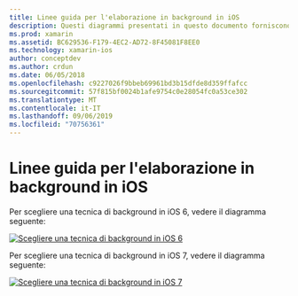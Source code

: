 ```yaml
---
title: Linee guida per l'elaborazione in background in iOS
description: Questi diagrammi presentati in questo documento forniscono informazioni aggiuntive sulle diverse opzioni di background di iOS da scegliere per esigenze specifiche.
ms.prod: xamarin
ms.assetid: BC629536-F179-4EC2-AD72-8F45081F8EE0
ms.technology: xamarin-ios
author: conceptdev
ms.author: crdun
ms.date: 06/05/2018
ms.openlocfilehash: c9227026f9bbeb69961bd3b15dfde8d359ffafcc
ms.sourcegitcommit: 57f815bf0024b1afe9754c0e28054fc0a53ce302
ms.translationtype: MT
ms.contentlocale: it-IT
ms.lasthandoff: 09/06/2019
ms.locfileid: "70756361"
---
```

# <a name="ios-backgrounding-guidance"></a>Linee guida per l'elaborazione in background in iOS

Per scegliere una tecnica di background in iOS 6, vedere il diagramma seguente:

 [![](ios-backgrounding-guidance-images/image10.png "Scegliere una tecnica di background in iOS 6")](ios-backgrounding-guidance-images/image10.png#lightbox)

Per scegliere una tecnica di background in iOS 7, vedere il diagramma seguente:

 [![](ios-backgrounding-guidance-images/image10b.png "Scegliere una tecnica di background in iOS 7")](ios-backgrounding-guidance-images/image10b.png#lightbox)
